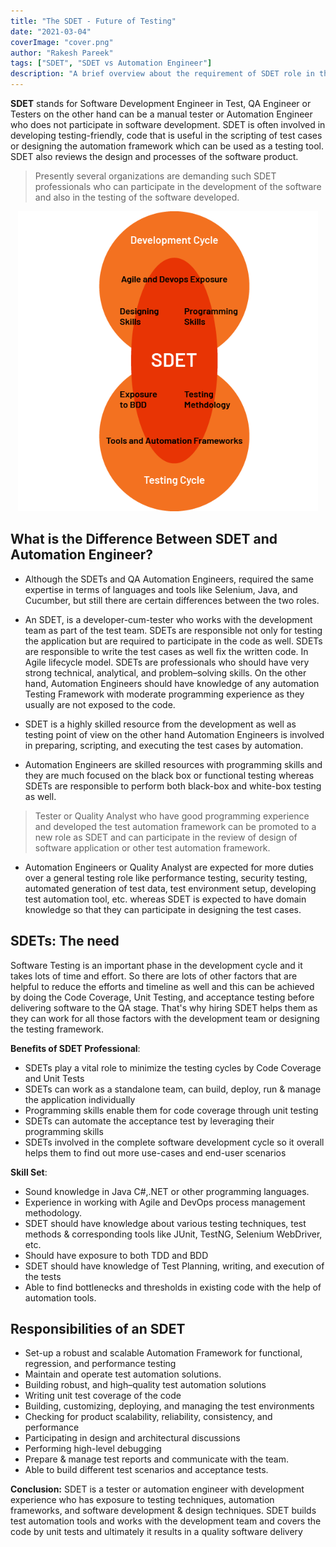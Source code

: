 ```yaml
---
title: "The SDET - Future of Testing"
date: "2021-03-04"
coverImage: "cover.png"
author: "Rakesh Pareek"
tags: ["SDET", "SDET vs Automation Engineer"]
description: "A brief overview about the requirement of SDET role in the software industry and its responsibility"
---
```


**SDET**  stands for Software Development Engineer in Test, QA Engineer or Testers on the other hand can be a manual tester or Automation Engineer who does not participate in software development. SDET is often involved in developing testing-friendly, code that is useful in the scripting of test cases or designing the automation framework which can be used as a testing tool. SDET also reviews the design and processes of the software product.

> Presently several organizations are demanding such SDET professionals who can participate in the development of the software and also in the testing of the software developed.


<p align="center">
  <img width="480" height="480" src="./sdet_role.png">
</p>

## What is the Difference Between SDET and Automation Engineer?

- Although the SDETs and QA Automation Engineers, required the same expertise in terms of languages and tools like Selenium, Java, and Cucumber, but still there are certain differences between the two roles.

- An SDET, is a developer-cum-tester who works with the development team as part of the test team. SDETs are responsible not only for testing the application but are required to participate in the code as well. SDETs are responsible to write the test cases as well fix the written code. In Agile lifecycle model. SDETs are professionals who should have very strong technical, analytical, and problem–solving skills. On the other hand, Automation Engineers should have knowledge of any automation Testing Framework with moderate programming experience as they usually are not exposed to the code.

- SDET is a highly skilled resource from the development as well as testing point of view on the other hand Automation Engineers is involved in preparing, scripting, and executing the test cases by automation.

- Automation Engineers are skilled resources with programming skills and they are much focused on the black box or functional testing whereas SDETs are responsible to perform both black-box and white-box testing as well.


> Tester or Quality Analyst who have good programming experience and developed the test automation framework can be promoted to a new role as SDET and can participate in the review of design of software application or other test automation framework.

- Automation Engineers or Quality Analyst are expected for more duties over a general testing role like performance testing, security testing, automated generation of test data, test environment setup, developing test automation tool, etc. whereas SDET is expected to have domain knowledge so that they can participate in designing the test cases. 

## SDETs: The need

Software Testing is an important phase in the development cycle and it takes lots of time and effort. So there are lots of other factors that are helpful to reduce the efforts and timeline as well and this can be achieved by doing the Code Coverage, Unit Testing, and acceptance testing before delivering software to the QA stage. That's why hiring SDET helps them as they can work for all those factors with the development team or designing the testing framework.

**Benefits of SDET Professional**:

-  SDETs play a vital role to minimize the testing cycles by Code Coverage and Unit Tests
-  SDETs can work as a standalone team, can build, deploy, run & manage the application individually
-  Programming skills enable them for code coverage through unit testing
-  SDETs can automate the acceptance test by leveraging their programming skills
-  SDETs involved in the complete software development cycle so it overall helps them to find out more use-cases and end-user scenarios

**Skill Set**:
-  Sound knowledge in Java C#,.NET or other programming languages.
-  Experience in working with Agile and DevOps process management methodology.
-  SDET should have knowledge about various testing techniques, test methods & corresponding tools like JUnit, TestNG, Selenium WebDriver, etc.
-  Should have exposure to both TDD and BDD
-  SDET should have knowledge of Test Planning, writing, and execution of the tests
-  Able to find bottlenecks and thresholds in existing code with the help of automation tools.

## Responsibilities of an SDET

-   Set-up a robust and scalable Automation Framework for functional, regression, and performance testing 
-   Maintain and operate test automation solutions.  
-   Building robust, and high–quality test automation solutions 
-   Writing unit test coverage of the code
-   Building, customizing, deploying, and managing the test environments
-   Checking for product scalability, reliability, consistency, and performance
-   Participating in design and architectural discussions
-   Performing high-level debugging
-   Prepare & manage test reports and communicate with the team.
-   Able to build different test scenarios and acceptance tests.


**Conclusion:** SDET is a tester or automation engineer with development experience who has exposure to testing techniques, automation frameworks, and software development & design techniques. SDET builds test automation tools and works with the development team and covers the code by unit tests and ultimately it results in a quality software delivery